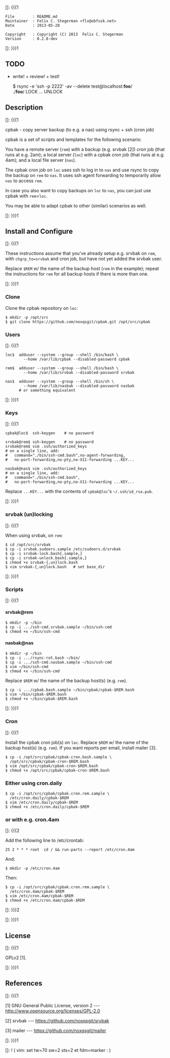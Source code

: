 []: {{{1

    File        : README.md
    Maintainer  : Felix C. Stegerman <flx@obfusk.net>
    Date        : 2013-05-28

    Copyright   : Copyright (C) 2013  Felix C. Stegerman
    Version     : 0.2.0-dev

[]: }}}1

## TODO

  * write! + review! + test!

    $ rsync -e 'ssh -p 2222' -av --delete test@localhost:__foo__/ \
      ./__foo__/
    LOCK
    ...
    UNLOCK

## Description
[]: {{{1

  cpbak - copy server backup (to e.g. a nas) using rsync + ssh (cron
  job)

  cpbak is a set of scripts and templates for the following scenario:

  You have a remote server (`rem`) with a backup (e.g. srvbak [2])
  cron job (that runs at e.g. 2am); a local server (`loc`) with a
  cpbak cron job (that runs at e.g. 4am); and a local file server
  (`nas`).

  The cpbak cron job on `loc` uses ssh to log in to `nas` and use
  rsync to copy the backup on `rem` to `nas`.  It uses ssh agent
  forwarding to temporarily allow `nas` to access `rem`.

  In case you also want to copy backups on `loc` to `nas`, you can
  just use cpbak with `rem`=`loc`.

  You may be able to adapt cpbak to other (similar) scenarios as well.

[]: }}}1

## Install and Configure

[]: {{{1

  These instructions assume that you've already setup e.g. srvbak on
  `rem`, with `chgrp_to=srvbak` and cron job, but have not yet added
  the srvbak user.

  Replace `$REM` w/ the name of the backup host (`rem` in the
  example); repeat the instructions for `rem` for all backup hosts if
  there is more than one.

[]: }}}1

### Clone

  Clone the cpbak repository on `loc`:

    $ mkdir -p /opt/src
    $ git clone https://github.com/noxqsgit/cpbak.git /opt/src/cpbak

### Users
[]: {{{1

    loc$  adduser --system --group --shell /bin/bash \
            --home /var/lib/cpbak --disabled-password cpbak

    rem$  adduser --system --group --shell /bin/bash \
            --home /var/lib/srvbak --disabled-password srvbak

    nas$  adduser --system --group --shell /bin/sh \
            --home /var/lib/nasbak --disabled-password nasbak
          # or something equivalent

[]: }}}1

### Keys
[]: {{{1

    cpbak@loc$  ssh-keygen    # no password

    srvbak@rem$ ssh-keygen    # no password
    srvbak@rem$ vim .ssh/authorized_keys
    # on a single line, add:
    #   command="./bin/ssh-cmd.bash",no-agent-forwarding,
    #   no-port-forwarding,no-pty,no-X11-forwarding ...KEY...

    nasbak@nas$ vim .ssh/authorized_keys
    # on a single line, add:
    #   command="./bin/ssh-cmd.bash",
    #   no-port-forwarding,no-pty,no-X11-forwarding ...KEY...

  Replace `...KEY...` with the contents of `cpbak@loc`'s
  `~/.ssh/id_rsa.pub`.

[]: }}}1

### srvbak (un)locking
[]: {{{1

  When using srvbak, on `rem`:

    $ cd /opt/src/srvbak
    $ cp -i srvbak.sudoers.sample /etc/sudoers.d/srvbak
    $ cp -i srvbak-lock.bash{.sample,}
    $ cp -i srvbak-unlock.bash{.sample,}
    $ chmod +x srvbak-{,un}lock.bash
    $ vim srvbak-{,un}lock.bash   # set base_dir

[]: }}}1

### Scripts
[]: {{{1

#### srvbak@rem

    $ mkdir -p ~/bin
    $ cp -i .../ssh-cmd.srvbak.sample ~/bin/ssh-cmd
    $ chmod +x ~/bin/ssh-cmd

#### nasbak@nas

    $ mkdir -p ~/bin
    $ cp -i .../rsync-rot.bash ~/bin/
    $ cp -i .../ssh-cmd.nasbak.sample ~/bin/ssh-cmd
    $ vim ~/bin/ssh-cmd
    $ chmod +x ~/bin/ssh-cmd

Replace `$REM` w/ the name of the backup host(s) (e.g. `rem`).

    $ cp -i .../cpbak.bash.sample ~/bin/cpbak/cpbak-$REM.bash
    $ vim ~/bin/cpbak-$REM.bash
    $ chmod +x ~/bin/cpbak-$REM.bash

[]: }}}1

### Cron
[]: {{{1

  Install the cpbak cron job(s) on `loc`.  Replace `$REM` w/ the name
  of the backup host(s) (e.g. `rem`).  If you want reports per email,
  install mailer [3].

    $ cp -i /opt/src/cpbak/cpbak-cron.bash.sample \
      /opt/src/cpbak/cpbak-cron-$REM.bash
    $ vim /opt/src/cpbak/cpbak-cron-$REM.bash
    $ chmod +x /opt/src/cpbak/cpbak-cron-$REM.bash

### Either using cron.daily

    $ cp -i /opt/src/cpbak/cpbak.cron.rem.sample \
      /etc/cron.daily/cpbak-$REM
    $ vim /etc/cron.daily/cpbak-$REM
    $ chmod +x /etc/cron.daily/cpbak-$REM

### or with e.g. cron.4am
[]: {{{2

  Add the following line to /etc/crontab:

    25 2 * * * root  cd / && run-parts --report /etc/cron.4am

  And:

    $ mkdir -p /etc/cron.4am

  Then:

    $ cp -i /opt/src/cpbak/cpbak.cron.rem.sample \
      /etc/cron.4am/cpbak-$REM
    $ vim /etc/cron.4am/cpbak-$REM
    $ chmod +x /etc/cron.4am/cpbak-$REM

[]: }}}2

[]: }}}1

## License
[]: {{{1

  GPLv2 [1].

[]: }}}1

## References
[]: {{{1

  [1] GNU General Public License, version 2
  --- http://www.opensource.org/licenses/GPL-2.0

  [2] srvbak
  --- https://github.com/noxqsgit/srvbak

  [3] mailer
  --- https://github.com/noxqsgit/mailer

[]: }}}1

[]: ! ( vim: set tw=70 sw=2 sts=2 et fdm=marker : )
